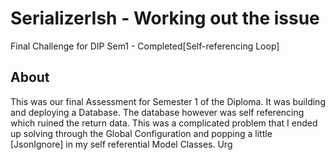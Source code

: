 # SerializerIsh - Working out the issue
Final Challenge for DIP Sem1 - Completed[Self-referencing Loop]

## About
This was our final Assessment for Semester 1 of the Diploma. 
It was building and deploying a Database.
The database however was self referencing which ruined the return data.
This was a complicated problem that I ended up solving through the Global Configuration and popping a little [JsonIgnore] in my self referential Model Classes. Urg
